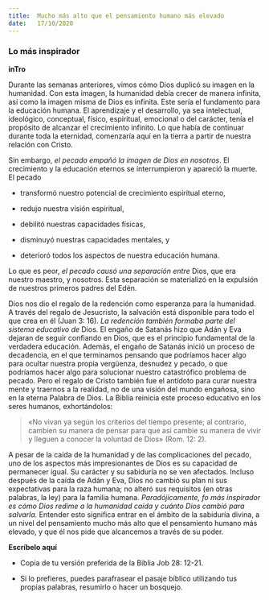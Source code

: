 ```yaml
---
title:  Mucho más alto que el pensamiento humano más elevado
date:   17/10/2020
---
```


### Lo más inspirador

**inTro**

Durante las semanas anteriores, vimos cómo Dios duplicó su imagen en la humanidad. Con esta imagen, la humanidad debía crecer de manera infinita, así como la imagen misma de Dios es infinita. Este sería el fundamento para la educación humana. El aprendizaje y el desarrollo, ya sea intelectual, ideológico, conceptual, físico, espiritual, emocional o del carácter, tenía el propósito de alcanzar el crecimiento infinito. Lo que había de continuar durante toda la eternidad, comenzaría aquí en la tierra a partir de nuestra relación con Cristo.

Sin embargo, _el pecado empañó la imagen de Dios en nosotros_. El crecimiento y la educación eternos se interrumpieron y apareció la muerte. El pecado

- transformó nuestro potencial de crecimiento espiritual eterno,

- redujo nuestra visión espiritual,

- debilitó nuestras capacidades físicas,

- disminuyó nuestras capacidades mentales, y

- deterioró todos los aspectos de nuestra educación humana.

Lo que es peor, _el pecado causó una separación entre_ Dios, que era nuestro maestro, y nosotros. Esta separación se materializó en la expulsión de nuestros primeros padres del Edén.

Dios nos dio el regalo de la redención como esperanza para la humanidad. A través del regalo de Jesucristo, la salvación está disponible para todo el que crea en él (Juan 3: 16). _La redención también formaba parte del sistema educativo de_ Dios. El engaño de Satanás hizo que Adán y Eva dejaran de seguir confiando en Dios, que es el principio fundamental de la verdadera educación. Además, el engaño de Satanás inició un proceso de decadencia, en el que terminamos pensando que podríamos hacer algo para ocultar nuestra propia vergüenza, desnudez y pecado, o que podríamos hacer algo para solucionar nuestro catastrófico problema de pecado. Pero el regalo de Cristo también fue el antídoto para curar nuestra mente y traernos a la realidad, no de una visión del mundo engañosa, sino en la eterna Palabra de Dios. La Biblia reinicia este proceso educativo en los seres humanos, exhortándolos:

> «No vivan ya según los criterios del tiempo presente; al contrario, cambien su manera de pensar para que así cambie su manera de vivir y lleguen a conocer la voluntad de Dios» (Rom. 12: 2).

A pesar de la caída de la humanidad y de las complicaciones del pecado, uno de los aspectos más impresionantes de Dios es su capacidad de permanecer igual. Su carácter y su sabiduría no se ven afectados. Incluso después de la caída de Adán y Eva, Dios no cambió su plan ni sus expectativas para la raza humana; no alteró sus requisitos (en otras palabras, la ley) para la familia humana. _Paradójicamente, fo más inspirador es cómo Dios redime a la humanidad caída y cuánto Dios cambió para salvarla._ Entender esto significa entrar en el ámbito de la sabiduría divina, a un nivel del pensamiento mucho más alto que el pensamiento humano más elevado, y que él nos pide que alcancemos a través de su poder.

**Escríbelo aquí**

- Copia de tu versión preferida de la Biblia Job 28: 12-21.

- Si lo prefieres, puedes parafrasear el pasaje bíblico utilizando tus propias palabras, resumirlo o hacer un bosquejo.
